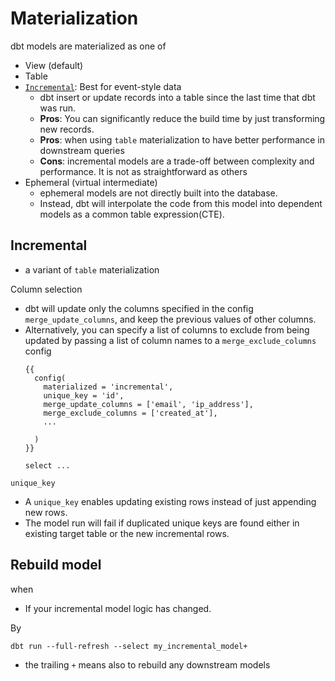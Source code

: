 # Materialization
dbt models are materialized as one of 
- View (default)
- Table
- [`Incremental`](https://docs.getdbt.com/docs/build/incremental-models): Best for event-style data
  - dbt insert or update records into a table since the last time that dbt was run.
  - **Pros**: You can significantly reduce the build time by just transforming new records. 
  - **Pros**: when using `table` materialization to have better performance in downstream queries
  - **Cons**: incremental models are a trade-off between complexity and performance. It is not as straightforward as others
- Ephemeral (virtual intermediate)
  - ephemeral models are not directly built into the database. 
  - Instead, dbt will interpolate the code from this model into dependent models as a common table expression(CTE).

## Incremental
- a variant of `table` materialization

Column selection
- dbt will update only the columns specified in the config `merge_update_columns`, and keep the previous values of other columns.
- Alternatively, you can specify a list of columns to exclude from being updated by passing a list of column names to a `merge_exclude_columns` config
  ```
  {{
    config(
      materialized = 'incremental',
      unique_key = 'id',
      merge_update_columns = ['email', 'ip_address'],
      merge_exclude_columns = ['created_at'],
      ...

    )
  }}

  select ...
  ```
`unique_key`
- A `unique_key` enables updating existing rows instead of just appending new rows.
- The model run will fail if duplicated unique keys are found either in existing target table or the new incremental rows.

## Rebuild model
when
- If your incremental model logic has changed. 

By 
```
dbt run --full-refresh --select my_incremental_model+
```
- the trailing `+` means also to rebuild any downstream models


